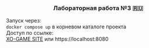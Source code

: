 <h3 align="center">Лабораторная работа №3 🇷🇺</h3>
<a align="center">Запуск через:</a><br>
<code>docker compose up</code>
<a align="center">в корневом каталоге проекта</a><br>
<a align="center">Доступ по ссылке:</a><br>
<a align="center" href="https://localhost:8080">XO-GAME SITE</a>
<a align="center">или https://localhost:8080</a>
